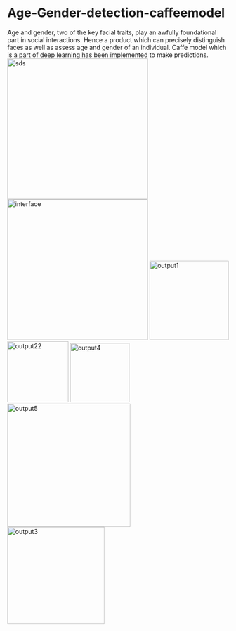 # Age-Gender-detection-caffeemodel
Age and gender, two of the key facial traits, play an awfully foundational part in  social interactions. Hence a product which can precisely distinguish faces as  well as assess age and gender of an individual. Caffe model which is a part of deep learning has been implemented to make  predictions.
<img width="320" alt="sds" src="https://user-images.githubusercontent.com/61706649/181210696-86c57957-8085-4ef2-b4f8-f7aafb63bf4c.png">
<img width="320" alt="interface" src="https://user-images.githubusercontent.com/61706649/181210734-8969957b-06c0-47f1-a63d-cbc1400fdc75.png">
<img width="180" alt="output1" src="https://user-images.githubusercontent.com/61706649/181210767-20e27b4e-b449-452b-ae10-034a861fb514.png">
<img width="139" alt="output22" src="https://user-images.githubusercontent.com/61706649/181210798-a9ccc44c-0d4b-4126-82ae-93914f383ad3.png">
<img width="135" alt="output4" src="https://user-images.githubusercontent.com/61706649/181210827-0bd0ab71-0e55-473f-a36d-fab9af420973.png">
<img width="280" alt="output5" src="https://user-images.githubusercontent.com/61706649/181210860-3990b81a-6ecd-48e1-a0b6-a51686d0c9e2.png">
<img width="221" alt="output3" src="https://user-images.githubusercontent.com/61706649/181210892-c5308929-896a-4a0c-b900-3743337d03dd.png">
